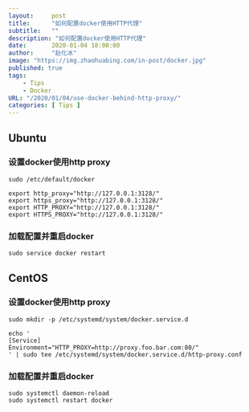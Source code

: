 ```yaml
---
layout:     post
title:      "如何配置docker使用HTTP代理"
subtitle:   ""
description: "如何配置docker使用HTTP代理"
date:       2020-01-04 18:00:00
author:     "赵化冰"
image: "https://img.zhaohuabing.com/in-post/docker.jpg"
published: true
tags:
    - Tips
    - Docker
URL: "/2020/01/04/use-docker-behind-http-proxy/"
categories: [ Tips ]
---
```

## Ubuntu
### 设置docker使用http proxy
```
sudo /etc/default/docker

export http_proxy="http://127.0.0.1:3128/"
export https_proxy="http://127.0.0.1:3128/"
export HTTP_PROXY="http://127.0.0.1:3128/"
export HTTPS_PROXY="http://127.0.0.1:3128/"
```
<!--more-->
### 加载配置并重启docker
```
sudo service docker restart
```
## CentOS
### 设置docker使用http proxy
```
sudo mkdir -p /etc/systemd/system/docker.service.d

echo '
[Service]
Environment="HTTP_PROXY=http://proxy.foo.bar.com:80/"
' | sudo tee /etc/systemd/system/docker.service.d/http-proxy.conf
```

### 加载配置并重启docker
```
sudo systemctl daemon-reload
sudo systemctl restart docker
```
